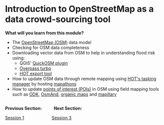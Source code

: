 # Introduction to OpenStreetMap as a data crowd-sourcing tool
**What will you learn from this module?**

- The [OpenStreetMap (OSM)](https://www.openstreetmap.org/) data model
- Checking for OSM data completeness
- Downloading vector data from OSM to help in understanding flood risk using:
  -  QGIS' [QuickOSM plugin](https://plugins.qgis.org/plugins/QuickOSM/)
  -  [Overpass turbo](https://overpass-turbo.eu/)
  -  [HOT export tool](https://export.hotosm.org/v3/)
- How to update OSM data through remote mapping using [HOT's tasking manager](https://tasks.hotosm.org/) by hosting [mapathons](https://www.missingmaps.org/host/)
- How to update [points of interest (POIs)](https://wiki.openstreetmap.org/wiki/Points_of_interest) in OSM using field mapping tools such as [ODK](https://getodk.org/), [OsmAnd](https://osmand.net/), [organic maps](https://organicmaps.app/) and [mapillary](https://organicmaps.app/)


##
**Previous Section:**&nbsp;&nbsp;&nbsp;&nbsp;&nbsp;&nbsp;&nbsp; &nbsp; **Next Section:**

<a href="Session1.md" title="Session 1">Session 1</a> &nbsp; &nbsp; &nbsp; &nbsp; &nbsp; &nbsp; &nbsp; &nbsp; &nbsp; &nbsp; &nbsp; <a href="Session3.md" title="Session 3">Session 3</a>

